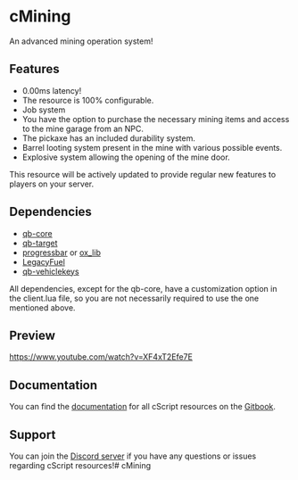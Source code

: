 # cMining

An advanced mining operation system!
## Features

- 0.00ms latency!
- The resource is 100% configurable.
- Job system
- You have the option to purchase the necessary mining items and access to the mine garage from an NPC.
- The pickaxe has an included durability system.
- Barrel looting system present in the mine with various possible events.
- Explosive system allowing the opening of the mine door.

This resource will be actively updated to provide regular new features to players on your server.
## Dependencies

- [qb-core](https://github.com/qbcore-framework/qb-core)
- [qb-target](https://github.com/qbcore-framework/qb-target)
- [progressbar](https://github.com/qbcore-framework/progressbar) or [ox_lib](https://github.com/overextended/ox_lib)
- [LegacyFuel](https://github.com/qbcore-framework/LegacyFuel)
- [qb-vehiclekeys](https://github.com/qbcore-framework/qb-vehiclekeys)

All dependencies, except for the qb-core, have a customization option in the client.lua file, so you are not necessarily required to use the one mentioned above.
## Preview

https://www.youtube.com/watch?v=XF4xT2Efe7E
## Documentation

You can find the [documentation](https://cscript.gitbook.io/cscript/free-resource/cmining/installation) for all cScript resources on the [Gitbook](https://cscript.gitbook.io/cscript/free-resource/cmining/installation).
## Support

You can join the [Discord server](https://discord.com/dZdn7JcndM) if you have any questions or issues regarding cScript resources!# cMining
